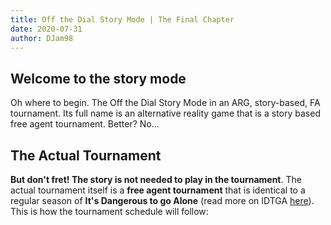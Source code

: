 ```yaml
---
title: Off the Dial Story Mode | The Final Chapter
date: 2020-07-31
author: DJam98
---
```


## Welcome to the story mode

Oh where to begin. The Off the Dial Story Mode in an ARG, story-based, FA tournament. Its full name is an alternative reality game that is a story based free agent tournament. Better? No... 

## The Actual Tournament
**But don't fret! The story is __not needed__ to play in the tournament**. The actual tournament itself is a **free agent tournament** that is identical to a regular season of **It's Dangerous to go Alone** (read more on IDTGA [here](https://otd.ink/idtga)). This is how the tournament schedule will follow:
